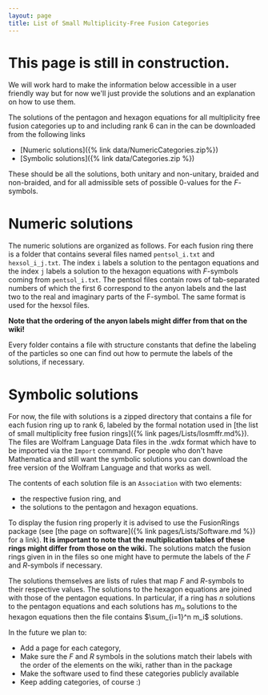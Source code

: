 ```yaml
---
layout: page
title: List of Small Multiplicity-Free Fusion Categories
---
```


# This page is still in construction.
We will work hard to make the information below accessible in a user friendly way but for now we'll just provide the solutions and an explanation on how to use them.


The solutions of the pentagon and hexagon equations for all multiplicity free fusion categories up to and including rank 6 can in the can be downloaded from the following links

* [Numeric solutions]({% link data/NumericCategories.zip%})
* [Symbolic solutions]({% link data/Categories.zip %})

These should be all the solutions, both unitary and non-unitary, braided and non-braided, and for all admissible sets of possible $0$-values for the $F$-symbols.

# Numeric solutions
The numeric solutions are organized as follows. For each fusion ring there is a folder that contains several files named ```pentsol_i.txt``` and ```hexsol_i_j.txt```. The index ```i``` labels a solution to the pentagon equations and the index ```j``` labels a solution to the hexagon equations with $F$-symbols coming from ```pentsol_i.txt```. The pentsol files contain rows of tab-separated numbers of which the first 6 correspond to the anyon labels and the last two to the real and imaginary parts of the F-symbol. The same format is used for the hexsol files.

**Note that the ordering of the anyon labels might differ from that on the wiki!**

Every folder contains a file with structure constants that define the labeling of the particles so one can find out how to permute the labels of the solutions, if necessary.

# Symbolic solutions
For now, the file with solutions is a zipped directory that contains a file for each fusion ring up to rank 6, labeled by the formal notation used in [the list of small multiplicity free fusion rings]({% link pages/Lists/losmffr.md%}).
The files are Wolfram Language Data files in the .wdx format which have to be imported via the ```Import``` command. For people who don't have Mathematica and still want the symbolic solutions you can download the free version of the Wolfram Language and that works as well.

The contents of each solution file is an ```Association``` with two elements:
  * the respective fusion ring, and
  * the solutions to the pentagon and hexagon equations.

To display the fusion ring properly it is advised to use the FusionRings package (see [the page on software]({% link pages/Lists/Software.md %}) for a link).
**It is important to note that the multiplication tables of these rings might differ from those on the wiki.**
The solutions match the fusion rings given in in the files so one might have to permute the labels of the $F$ and $R$-symbols if necessary.

The solutions themselves are lists of rules that map $F$ and $R$-symbols to their respective values. The solutions to the hexagon equations are joined with those of the pentagon equations. In particular, if a ring has $n$ solutions to the pentagon equations and each solutions has $m_n$ solutions to the hexagon equations then the file contains $\sum_{i=1}^n m_i$ solutions.






In the future we plan to:
* Add a page for each category,
* Make sure the $F$ and $R$ symbols in the solutions match their labels with the order of the elements on the wiki, rather than in the package
* Make the software used to find these categories publicly available
* Keep adding categories, of course :)
